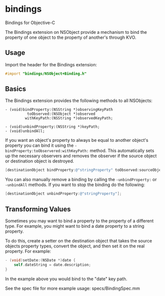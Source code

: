 bindings
========

Bindings for Objective-C

The Bindings extension on NSObject provide a mechanism to bind the
property of one object to the property of another's through KVO.

Usage
--------

Import the header for the Bindings extension:
```objective-c
#import "bindings/NSObject+Binding.h"
```

Basics
---------

The Bindings extension provides the following methods to all NSObjects:

    - (void)bindProperty:(NSString *)observingKeyPath
              toObserved:(NSObject *)observed
             withKeyPath:(NSString *)observedKeyPath;

    - (void)unbindProperty:(NSString *)keyPath;
    - (void)unbindAll;

If you want an object's property to always be equal to another object's property you can bind it using the `-bindProperty:toObservered:withKeyPath:` method. This automatically sets up the necessary observers and removes the observer if the source object or destination object is destroyed.
```objective-c
[destinationObject bindProperty:@"stringProperty" toObserved:sourceObject withKeyPath:@"stringProperty"];
```

You can also manually remove a binding by calling the `-unbindProperty:` or `-unbindAll` methods.
If you want to stop the binding do the following:
```objective-c
[destinationObject unbindProperty:@"stringProperty"];
```

Transforming Values
---------

Sometimes you may want to bind a property to the property of a different type. For example, you might want to bind a date property to a string property.

To do this, create a setter on the destination object that takes the source objects property types, convert the object, and then set it on the real property. For example:

```objective-c
- (void)setDate:(NSDate *)date {
    self.dateString = date.description;
}
```

In the example above you would bind to the "date" key path.

See the spec file for more example usage: specs/BindingSpec.mm
